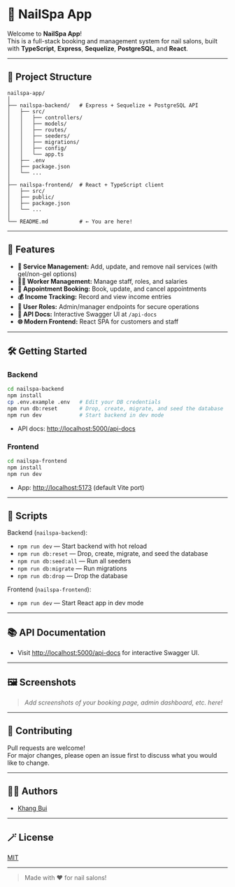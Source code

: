 # 💅 NailSpa App

Welcome to **NailSpa App**!  
This is a full-stack booking and management system for nail salons, built with **TypeScript**, **Express**, **Sequelize**, **PostgreSQL**, and **React**.

---

## 🧩 Project Structure

```
nailspa-app/
│
├── nailspa-backend/   # Express + Sequelize + PostgreSQL API
│   ├── src/
│   │   ├── controllers/
│   │   ├── models/
│   │   ├── routes/
│   │   ├── seeders/
│   │   ├── migrations/
│   │   ├── config/
│   │   └── app.ts
│   ├── .env
│   ├── package.json
│   └── ...
│
├── nailspa-frontend/  # React + TypeScript client
│   ├── src/
│   ├── public/
│   ├── package.json
│   └── ...
│
└── README.md          # ← You are here!
```

---

## 🚀 Features

- **💅 Service Management:** Add, update, and remove nail services (with gel/non-gel options)
- **👩‍💼 Worker Management:** Manage staff, roles, and salaries
- **📅 Appointment Booking:** Book, update, and cancel appointments
- **💰 Income Tracking:** Record and view income entries
- **🔐 User Roles:** Admin/manager endpoints for secure operations
- **📖 API Docs:** Interactive Swagger UI at `/api-docs`
- **🌐 Modern Frontend:** React SPA for customers and staff

---

## 🛠️ Getting Started

### Backend

```sh
cd nailspa-backend
npm install
cp .env.example .env   # Edit your DB credentials
npm run db:reset       # Drop, create, migrate, and seed the database
npm run dev            # Start backend in dev mode
```

- API docs: [http://localhost:5000/api-docs](http://localhost:5000/api-docs)

### Frontend

```sh
cd nailspa-frontend
npm install
npm run dev
```

- App: [http://localhost:5173](http://localhost:5173) (default Vite port)

---

## 📝 Scripts

Backend (`nailspa-backend`):

- `npm run dev` — Start backend with hot reload
- `npm run db:reset` — Drop, create, migrate, and seed the database
- `npm run db:seed:all` — Run all seeders
- `npm run db:migrate` — Run migrations
- `npm run db:drop` — Drop the database

Frontend (`nailspa-frontend`):

- `npm run dev` — Start React app in dev mode

---

## 📚 API Documentation

- Visit [http://localhost:5000/api-docs](http://localhost:5000/api-docs) for interactive Swagger UI.

---

## 🖼️ Screenshots

> _Add screenshots of your booking page, admin dashboard, etc. here!_

---

## 🤝 Contributing

Pull requests are welcome!  
For major changes, please open an issue first to discuss what you would like to change.

---

## 🧑‍💻 Authors

- [Khang Bui](mailto:khangbui2002@gmail.com)

---

## 🪄 License

[MIT](LICENSE)

---

> Made with ❤️ for nail salons!
